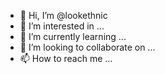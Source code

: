 - 👋 Hi, I’m @lookethnic
- 👀 I’m interested in ...
- 🌱 I’m currently learning ...
- 💞️ I’m looking to collaborate on ...
- 📫 How to reach me ...

<!---
lookethnic/lookethnic is a ✨ special ✨ repository because its `README.md` (this file) appears on your GitHub profile.
You can click the Preview link to take a look at your changes.
--->
